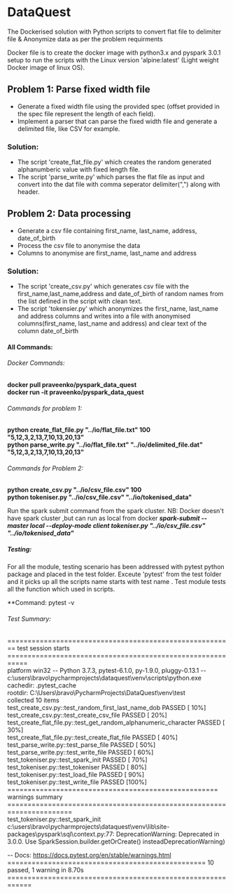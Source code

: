 # DataQuest

The Dockerised solution with Python scripts to convert flat file to delimiter file & Anonymize data as per the problem requirments

Docker file is to create the docker image with python3.x and pyspark 3.0.1 setup to run the scripts with the Linux version 'alpine:latest' (Light weight Docker image of linux OS).

## Problem 1: Parse fixed width file
* Generate a fixed width file using the provided spec (offset provided in the spec file represent the length of each field).
* Implement a parser that can parse the fixed width file and generate a delimited file, like CSV for example.

### Solution:
* The script 'create_flat_file.py' which creates the random generated alphanumberic value with fixed length file.
* The script 'parse_write.py' which parses the flat file as input and convert into the dat file with comma seperator delimiter(",") along with header.

## Problem 2: Data processing
* Generate a csv file containing first_name, last_name, address, date_of_birth
* Process the csv file to anonymise the data
* Columns to anonymise are first_name, last_name and address

### Solution:
* The script 'create_csv.py' which generates csv file with the first_name,last_name,address and date_of_birth of random names from the list defined in the script with clean text.
* The script 'tokensier.py' which anonymizes the first_name, last_name and address columns and writes into a file with anonymised columns(first_name, last_name and address) and  clear text of the column date_of_birth


#### All Commands:
###### Docker Commands:
 **docker pull praveenko/pyspark_data_quest**    
 **docker run -it praveenko/pyspark_data_quest**  
###### Commands for problem 1:
 **python create_flat_file.py "../io/flat_file.txt" 100 "5,12,3,2,13,7,10,13,20,13"**    
 **python parse_write.py "../io/flat_file.txt" "../io/delimited_file.dat" "5,12,3,2,13,7,10,13,20,13"**    
###### Commands for Problem 2:
 **python create_csv.py "../io/csv_file.csv" 100**    
 **python tokeniser.py "../io/csv_file.csv" "../io/tokenised_data"**  

Run the spark submit command from the spark cluster. NB: Docker doesn't have spark cluster ,but can run as local from docker
***spark-submit  --master local --deploy-mode client tokeniser.py "../io/csv_file.csv" "../io/tokenised_data"***


##### Testing:
For all the module, testing scenario has been addressed with pytest python package and placed in the test folder. Exceute 'pytest' from the test folder and it picks up all the scripts name starts with test name . Test module tests all the function which used in scripts.

**Command: pytest -v

###### Test Summary:
======================================================== test session starts ===========================================================  
platform win32 -- Python 3.7.3, pytest-6.1.0, py-1.9.0, pluggy-0.13.1 -- c:\users\bravo\pycharmprojects\dataquest\venv\scripts\python.exe  
cachedir: .pytest_cache  
rootdir: C:\Users\bravo\PycharmProjects\DataQuest\venv\test  
collected 10 items                                                                                                                                                             
test_create_csv.py::test_random_first_last_name_dob                PASSED                [ 10%]  
test_create_csv.py::test_create_csv_file                           PASSED                [ 20%]  
test_create_flat_file.py::test_get_random_alphanumeric_character   PASSED                [ 30%]  
test_create_flat_file.py::test_create_flat_file                    PASSED                [ 40%]  
test_parse_write.py::test_parse_file                               PASSED                [ 50%]  
test_parse_write.py::test_write_file                               PASSED                [ 60%]  
test_tokeniser.py::test_spark_init                                 PASSED                [ 70%]  
test_tokeniser.py::test_tokeniser                                  PASSED                [ 80%]  
test_tokeniser.py::test_load_file                                  PASSED                [ 90%]  
test_tokeniser.py::test_write_file                                 PASSED                [100%]  
==================================================== warnings summary ======================================================================  
test_tokeniser.py::test_spark_init
c:\users\bravo\pycharmprojects\dataquest\venv\lib\site-packages\pyspark\sql\context.py:77: DeprecationWarning: Deprecated in 3.0.0. Use SparkSession.builder.getOrCreate() insteadDeprecationWarning)

-- Docs: https://docs.pytest.org/en/stable/warnings.html
================================================= 10 passed, 1 warning in 8.70s ============================================================  
